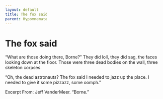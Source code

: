```yaml
---
layout: default
title: The fox said
parent: Hypomnemata
---
```

# The fox said

“What are those doing there, Borne?” They did loll, they did sag, the faces looking down at the floor. Those were three dead bodies on the wall, three skeleton corpses.

“Oh, the dead astronauts? The fox said I needed to jazz up the place. I needed to give it some pizzazz, some oomph.”

Excerpt From: Jeff VanderMeer. “Borne.”